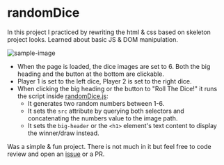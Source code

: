 # randomDice

In this project I practiced by rewriting the html & css based on skeleton project looks.
Learned about basic JS & DOM manipulation.

![sample-image](assets/sample-image.png "Random Dice Game")

- When the page is loaded, the dice images are set to 6. Both the big heading and the button at the bottom are clickable.<br>
- Player 1 is set to the left dice, Player 2 is set to the right dice.
- When clicking the big heading or the button to "Roll The Dice!" it runs the script inside [randomDice.js](randomDice/randomDice.js):
   - It generates two random numbers between 1-6.
   - It sets the `src` attribute by querying both selectors and concatenating the numbers value to the image path.
   - It sets the `big-header` or the `<h1>` element's text content to display the winner/draw instead.

Was a simple & fun project. There is not much in it but feel free to code review and open an [issue](https://github.com/SageBaram/randomDice/issues/new) or a PR.

